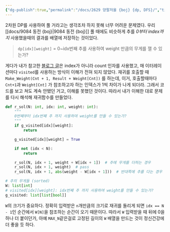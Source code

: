 ```yaml
---
{"dg-publish":true,"permalink":"/docs/2629 양팔저울 {boj} {dp, DFS}/","title":"2629 양팔저울 {boj} {dp, DFS}"}
---
```


2차원 DP를 사용하여 풀 거라고는 생각조차 하지 못해 너무 어려운 문제였다. 우리 [[docs/9084 동전 {boj}\|9084 동전 {boj}]] 풀 때에도 비슷하게 추를 *0부터 index까지* 사용했을때의 결과를 배열에 저장하는 것이었다.

> `dp[idx][weight]` = 0~idx번째 추를 사용하여 weight 만큼의 무게를 잴 수 있는가?

게다가 내가 참고한 [블로그 글](https://yabmoons.tistory.com/105)은 index가 아니라 count 인자를 사용했고, 매 이터레이션마다 `visited`를 사용하는 방식이 이해가 전혀 되지 않았다. 재귀를 호출할 때 `Make_Weight(Cnt + 1, Result + Weight[Cnt])` 를 하는데, 이거, 호출할때마다 `Cnt+1`과 `Weight[Cnt]` 가 참조하고자 하는 인덱스가 1씩 차이가 나게 되더라. 그래서 코드를 보고 쳐도 계속 안됐던 거고, 이해를 못했던 것이다. 따라서 내가 이해한 대로 문제를 다시 해석해 재귀함수를 만들었다.

```python
def r_sol(N: int, idx: int, weight: int):
    """
    0번째부터 idx번째 추 까지 사용하여 weight를 만들 수 있는가?
    """
    if g_visited[idx][weight]:
        return

    g_visited[idx][weight] = True

    if not (idx < N):
        return

    r_sol(N, idx + 1, weight + W[idx + 1])  # 추에 무게를 더하는 경우
    r_sol(N, idx + 1, weight)  # pass
    r_sol(N, idx + 1, abs(weight - W[idx + 1]))  # 반대쪽에 추를 다는 경우

# 추의 무게들 (sorted)
W: list[int]
# visited[idx][weight]: idx번째 추 까지 사용하여 weight를 만들 수 있는가?
g_visited: list[list[bool]]
```

`W`의 크기가 중요하다. 정확히 입력받은 `n`개만큼의 크기로 재귀를 돌리게 되면 `idx == N - 1`인 순간에서 `W[N]`을 참조하는 순간이 오기 때문이다. 따라서 `W` 입력받을 때 뒤에 0을 하나 더 붙이던가, 아예 `MAX_N`같은걸로 고정된 길이의 `W` 배열을 만드는 것이 정신건강에 더 좋을 듯 하다.
